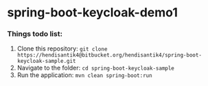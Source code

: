 # spring-boot-keycloak-demo1

### Things todo list:

1. Clone this repository: `git clone https://hendisantik4@bitbucket.org/hendisantik4/spring-boot-keycloak-sample.git`
2. Navigate to the folder: `cd spring-boot-keycloak-sample`
3. Run the application: `mvn clean spring-boot:run`